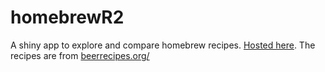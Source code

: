 homebrewR2
==========


A shiny app to explore and compare homebrew recipes. 
[Hosted here](http://www.davesteps.com/homebrewR/). The recipes are from [beerrecipes.org/](beerrecipes.org/)
